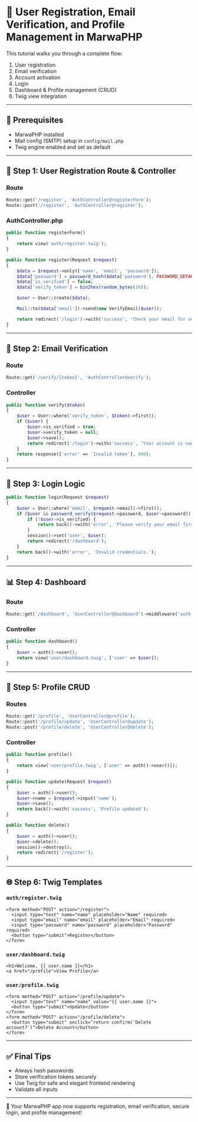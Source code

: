# 👤 User Registration, Email Verification, and Profile Management in MarwaPHP

This tutorial walks you through a complete flow:
1. User registration
2. Email verification
3. Account activation
4. Login
5. Dashboard & Profile management (CRUD)
6. Twig view integration

---

## 🧱 Prerequisites

- MarwaPHP installed
- Mail config (SMTP) setup in `config/mail.php`
- Twig engine enabled and set as default

---

## 📝 Step 1: User Registration Route & Controller

### Route

```php
Route::get('/register', 'AuthController@registerForm');
Route::post('/register', 'AuthController@register');
```

### AuthController.php

```php
public function registerForm()
{
    return view('auth/register.twig');
}

public function register(Request $request)
{
    $data = $request->only(['name', 'email', 'password']);
    $data['password'] = password_hash($data['password'], PASSWORD_DEFAULT);
    $data['is_verified'] = false;
    $data['verify_token'] = bin2hex(random_bytes(16));

    $user = User::create($data);

    Mail::to($data['email'])->send(new VerifyEmail($user));

    return redirect('/login')->with('success', 'Check your email for verification.');
}
```

---

## 📧 Step 2: Email Verification

### Route

```php
Route::get('/verify/{token}', 'AuthController@verify');
```

### Controller

```php
public function verify($token)
{
    $user = User::where('verify_token', $token)->first();
    if ($user) {
        $user->is_verified = true;
        $user->verify_token = null;
        $user->save();
        return redirect('/login')->with('success', 'Your account is now active.');
    }
    return response(['error' => 'Invalid token'], 400);
}
```

---

## 🔐 Step 3: Login Logic

```php
public function login(Request $request)
{
    $user = User::where('email', $request->email)->first();
    if ($user && password_verify($request->password, $user->password)) {
        if (!$user->is_verified) {
            return back()->with('error', 'Please verify your email first.');
        }
        session()->set('user', $user);
        return redirect('/dashboard');
    }
    return back()->with('error', 'Invalid credentials.');
}
```

---

## 📊 Step 4: Dashboard

### Route

```php
Route::get('/dashboard', 'UserController@dashboard')->middleware('auth');
```

### Controller

```php
public function dashboard()
{
    $user = auth()->user();
    return view('user/dashboard.twig', ['user' => $user]);
}
```

---

## 👤 Step 5: Profile CRUD

### Routes

```php
Route::get('/profile', 'UserController@profile');
Route::post('/profile/update', 'UserController@update');
Route::post('/profile/delete', 'UserController@delete');
```

### Controller

```php
public function profile()
{
    return view('user/profile.twig', ['user' => auth()->user()]);
}

public function update(Request $request)
{
    $user = auth()->user();
    $user->name = $request->input('name');
    $user->save();
    return back()->with('success', 'Profile updated');
}

public function delete()
{
    $user = auth()->user();
    $user->delete();
    session()->destroy();
    return redirect('/register');
}
```

---

## 🌐 Step 6: Twig Templates

### `auth/register.twig`

```twig
<form method="POST" action="/register">
  <input type="text" name="name" placeholder="Name" required>
  <input type="email" name="email" placeholder="Email" required>
  <input type="password" name="password" placeholder="Password" required>
  <button type="submit">Register</button>
</form>
```

### `user/dashboard.twig`

```twig
<h1>Welcome, {{ user.name }}</h1>
<a href="/profile">View Profile</a>
```

### `user/profile.twig`

```twig
<form method="POST" action="/profile/update">
  <input type="text" name="name" value="{{ user.name }}">
  <button type="submit">Update</button>
</form>
<form method="POST" action="/profile/delete">
  <button type="submit" onclick="return confirm('Delete account?')">Delete Account</button>
</form>
```

---

## ✅ Final Tips

- Always hash passwords
- Store verification tokens securely
- Use Twig for safe and elegant frontend rendering
- Validate all inputs

---

🎉 Your MarwaPHP app now supports registration, email verification, secure login, and profile management!
